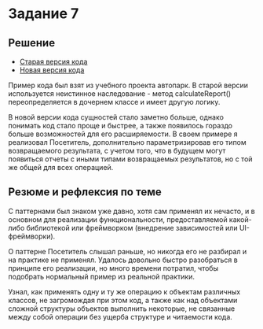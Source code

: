 # Задание 7

## Решение

- [Старая версия кода](Пример1.md)
- [Новая версия кода](Пример2.md)

Пример кода был взят из учебного проекта автопарк. В старой версии используется
неистинное наследование - метод calculateReport() переопределяется в дочернем классе и
имеет другую логику.

В новой версии кода сущностей стало заметно больше, однако понимать код стало проще и
быстрее, а также появилось гораздо больше возможностей для его расширяемости.
В своем примере я реализовал Посетитель, дополнительно параметризировав его типом
возвращаемого результата, с учетом того, что в будущем могут появиться отчеты с иными
типами возвращаемых результатов, но с той же общей для всех операцией.

## Резюме и рефлексия по теме

С паттернами был знаком уже давно, хотя сам применял их нечасто, и в основном для
реализации функциональности, предоставляемой какой-либо библиотекой или фреймворком (внедрение 
зависимостей или UI-фреймворки).

О паттерне Посетитель слышал раньше, но никогда его не разбирал и на практике не
применял. Удалось довольно быстро разобраться в принципе его реализации, но много
времени потратил, чтобы подобрать нормальный пример из реальной практики.

Узнал, как применять одну и ту же операцию к объектам различных классов, не загромождая
при этом код, а также как над объектами сложной структуры объектов выполнить некоторые, 
не связанные между собой операции без ущерба структуре и читаемости кода.